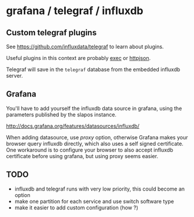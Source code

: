# grafana / telegraf / influxdb

 
## Custom telegraf plugins


See https://github.com/influxdata/telegraf to learn about plugins.

Useful plugins in this context are probably
[exec](https://github.com/influxdata/telegraf/tree/1.5.1/plugins/inputs/exec)
or
[httpjson](https://github.com/influxdata/telegraf/tree/1.5.1/plugins/inputs/httpjson).

Telegraf will save in the `telegraf` database from the embedded influxdb server.


## Grafana

You'll have to add yourself the influxdb data source in grafana, using the
parameters published by the slapos instance.

http://docs.grafana.org/features/datasources/influxdb/

When adding datasource, use *proxy* option, otherwise Grafana makes your
browser query influxdb directly, which also uses a self signed certificate.
One workaround is to configure your browser to also accept influxdb certificate
before using grafana, but using proxy seems easier.

## TODO

* influxdb and telegraf runs with very low priority, this could become an option
* make one partition for each service and use switch software type
* make it easier to add custom configuration (how ?)
